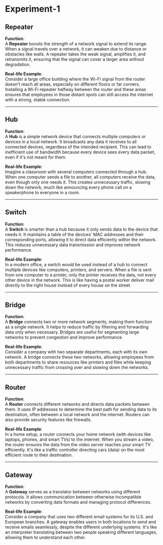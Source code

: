 # Experiment-1

## **Repeater**

**Function**:  
A **Repeater** boosts the strength of a network signal to extend its range. When a signal travels over a network, it can weaken due to distance or obstacles like walls. A repeater takes the weak signal, amplifies it, and retransmits it, ensuring that the signal can cover a larger area without degradation.

**Real-life Example**:  
Consider a large office building where the Wi-Fi signal from the router doesn't reach all areas, especially on different floors or far corners. Installing a Wi-Fi repeater halfway between the router and these areas ensures that employees in those distant spots can still access the internet with a strong, stable connection.

---

## **Hub**

**Function**:  
A **Hub** is a simple network device that connects multiple computers or devices in a local network. It broadcasts any data it receives to all connected devices, regardless of the intended recipient. This can lead to inefficient use of bandwidth because every device sees every data packet, even if it's not meant for them.

**Real-life Example**:  
Imagine a classroom with several computers connected through a hub. When one computer sends a file to another, all computers receive the data, even though only one needs it. This creates unnecessary traffic, slowing down the network, much like announcing every phone call on a speakerphone to everyone in a room.

---

## **Switch**

**Function**:  
A **Switch** is smarter than a hub because it only sends data to the device that needs it. It maintains a table of the devices' MAC addresses and their corresponding ports, allowing it to direct data efficiently within the network. This reduces unnecessary data transmission and improves network performance.

**Real-life Example**:  
In a modern office, a switch would be used instead of a hub to connect multiple devices like computers, printers, and servers. When a file is sent from one computer to a printer, only the printer receives the data, not every other device in the network. This is like having a postal worker deliver mail directly to the right house instead of every house on the street.

---

## **Bridge**

**Function**:  
A **Bridge** connects two or more network segments, making them function as a single network. It helps to reduce traffic by filtering and forwarding data only when necessary. Bridges are useful for segmenting large networks to prevent congestion and improve performance.

**Real-life Example**:  
Consider a company with two separate departments, each with its own network. A bridge connects these two networks, allowing employees from both departments to share resources like printers and files while keeping unnecessary traffic from crossing over and slowing down the networks.

---

## **Router**

**Function**:  
A **Router** connects different networks and directs data packets between them. It uses IP addresses to determine the best path for sending data to its destination, often between a local network and the internet. Routers can also provide security features like firewalls.

**Real-life Example**:  
In a home setup, a router connects your home network (with devices like laptops, phones, and smart TVs) to the internet. When you stream a video, the router ensures the data from the video server reaches your smart TV efficiently. It's like a traffic controller directing cars (data) on the most efficient route to their destination.

---

## **Gateway**

**Function**:  
A **Gateway** serves as a translator between networks using different protocols. It allows communication between otherwise incompatible networks by converting data formats and managing protocol differences.

**Real-life Example**:  
Consider a company that uses two different email systems for its U.S. and European branches. A gateway enables users in both locations to send and receive emails seamlessly, despite the different underlying systems. It's like an interpreter translating between two people speaking different languages, allowing them to understand each other.
